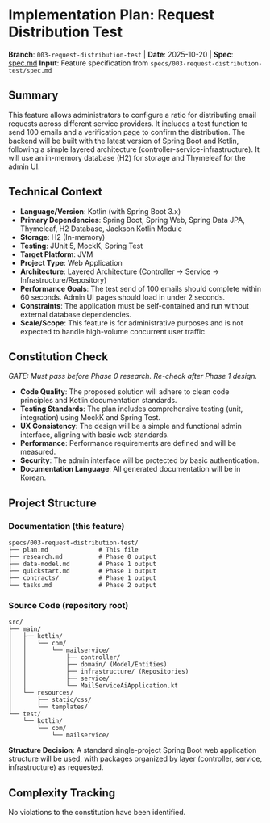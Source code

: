 # Implementation Plan: Request Distribution Test

**Branch**: `003-request-distribution-test` | **Date**: 2025-10-20 | **Spec**: [spec.md](./spec.md)
**Input**: Feature specification from `specs/003-request-distribution-test/spec.md`

## Summary

This feature allows administrators to configure a ratio for distributing email requests across different service providers. It includes a test function to send 100 emails and a verification page to confirm the distribution. The backend will be built with the latest version of Spring Boot and Kotlin, following a simple layered architecture (controller-service-infrastructure). It will use an in-memory database (H2) for storage and Thymeleaf for the admin UI.

## Technical Context

-   **Language/Version**: Kotlin (with Spring Boot 3.x)
-   **Primary Dependencies**: Spring Boot, Spring Web, Spring Data JPA, Thymeleaf, H2 Database, Jackson Kotlin Module
-   **Storage**: H2 (In-memory)
-   **Testing**: JUnit 5, MockK, Spring Test
-   **Target Platform**: JVM
-   **Project Type**: Web Application
-   **Architecture**: Layered Architecture (Controller -> Service -> Infrastructure/Repository)
-   **Performance Goals**: The test send of 100 emails should complete within 60 seconds. Admin UI pages should load in under 2 seconds.
-   **Constraints**: The application must be self-contained and run without external database dependencies.
-   **Scale/Scope**: This feature is for administrative purposes and is not expected to handle high-volume concurrent user traffic.

## Constitution Check

*GATE: Must pass before Phase 0 research. Re-check after Phase 1 design.*

-   **Code Quality**: The proposed solution will adhere to clean code principles and Kotlin documentation standards.
-   **Testing Standards**: The plan includes comprehensive testing (unit, integration) using MockK and Spring Test.
-   **UX Consistency**: The design will be a simple and functional admin interface, aligning with basic web standards.
-   **Performance**: Performance requirements are defined and will be measured.
-   **Security**: The admin interface will be protected by basic authentication.
-   **Documentation Language**: All generated documentation will be in Korean.

## Project Structure

### Documentation (this feature)

```
specs/003-request-distribution-test/
├── plan.md              # This file
├── research.md          # Phase 0 output
├── data-model.md        # Phase 1 output
├── quickstart.md        # Phase 1 output
├── contracts/           # Phase 1 output
└── tasks.md             # Phase 2 output
```

### Source Code (repository root)

```
src/
├── main/
│   ├── kotlin/
│   │   └── com/
│   │       └── mailservice/
│   │           ├── controller/
│   │           ├── domain/ (Model/Entities)
│   │           ├── infrastructure/ (Repositories)
│   │           ├── service/
│   │           └── MailServiceAiApplication.kt
│   └── resources/
│       ├── static/css/
│       └── templates/
└── test/
    └── kotlin/
        └── com/
            └── mailservice/
```

**Structure Decision**: A standard single-project Spring Boot web application structure will be used, with packages organized by layer (controller, service, infrastructure) as requested.

## Complexity Tracking

No violations to the constitution have been identified.
